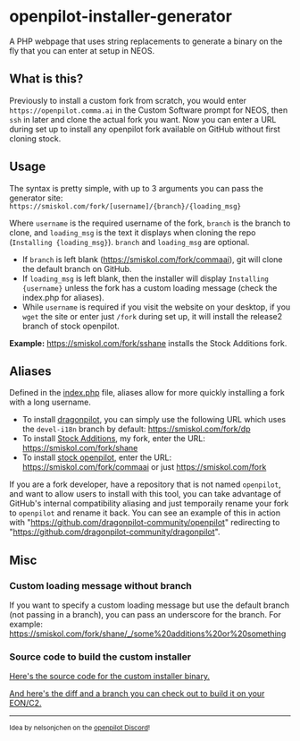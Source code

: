 # openpilot-installer-generator
A PHP webpage that uses string replacements to generate a binary on the fly that you can enter at setup in NEOS.

## What is this?
Previously to install a custom fork from scratch, you would enter `https://openpilot.comma.ai` in the Custom Software prompt for NEOS, then `ssh` in later and clone the actual fork you want. Now you can enter a URL during set up to install any openpilot fork available on GitHub without first cloning stock.

## Usage
The syntax is pretty simple, with up to 3 arguments you can pass the generator site: `https://smiskol.com/fork/[username]/{branch}/{loading_msg}`

Where `username` is the required username of the fork, `branch` is the branch to clone, and `loading_msg` is the text it displays when cloning the repo (`Installing {loading_msg}`). `branch` and `loading_msg` are optional.

- If `branch` is left blank (https://smiskol.com/fork/commaai), git will clone the default branch on GitHub.
- If `loading_msg` is left blank, then the installer will display `Installing {username}` unless the fork has a custom loading message (check the index.php for aliases).
- While `username` is required if you visit the website on your desktop, if you `wget` the site or enter just `/fork` during set up, it will install the release2 branch of stock openpilot.

**Example:** https://smiskol.com/fork/sshane installs the Stock Additions fork.

## Aliases
Defined in the [index.php](fork/index.php) file, aliases allow for more quickly installing a fork with a long username.

- To install [dragonpilot](https://github.com/dragonpilot-community/dragonpilot), you can simply use the following URL which uses the `devel-i18n` branch by default: https://smiskol.com/fork/dp
- To install [Stock Additions](https://github.com/sshane/openpilot), my fork, enter the URL: https://smiskol.com/fork/shane
- To install [stock openpilot](https://github.com/commaai/openpilot), enter the URL: https://smiskol.com/fork/commaai or just https://smiskol.com/fork

If you are a fork developer, have a repository that is not named `openpilot`, and want to allow users to install with this tool, you can take advantage of GitHub's internal compatibility aliasing and just temporaily rename your fork to `openpilot` and rename it back. You can see an example of this in action with "https://github.com/dragonpilot-community/openpilot" redirecting to "https://github.com/dragonpilot-community/dragonpilot". 

## Misc
### Custom loading message without branch
If you want to specify a custom loading message but use the default branch (not passing in a branch), you can pass an underscore for the branch. For example: https://smiskol.com/fork/shane/_/some%20additions%20or%20something

### Source code to build the custom installer
[Here's the source code for the custom installer binary.](/misc/installer_source_android.c)

[And here's the diff and a branch you can check out to build it on your EON/C2.](https://github.com/sshane/openpilot/compare/6f703eaf4e0de0cbd61d30cb8468004d2949298f...sshane:installer)

---
<sub>Idea by nelsonjchen on the [openpilot Discord](https://discord.comma.ai/)!</sub>
